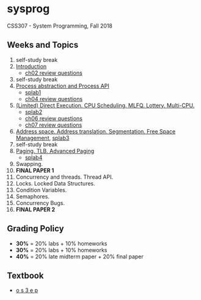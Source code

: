 # sysprog
CSS307 - System Programming, Fall 2018

## Weeks and Topics

1. self-study break
2. [Introduction](./week02)
    * [ch02 review questions](https://github.com/sduclassroom/ch02intro)
3. self-study break
4. [Process abstraction and Process API](./week04)
    * [splab1](https://github.com/sduclassroom/splab1)
    * [ch04 review questions](https://github.com/sduclassroom/ch04process)
5. [(Limited) Direct Execution. CPU Scheduling. MLFQ. Lottery. Multi-CPU.](./week05)
    * [splab2](https://github.com/sduclassroom/splab2)
    * [ch06 review questions](https://github.com/sduclassroom/ch06lde)
    * [ch07 review questions](https://github.com/sduclassroom/ch07sched)
6. [Address space. Address translation. Segmentation. Free Space Management](./week06), [splab3](https://github.com/sduclassroom/splab3) 
7. self-study break
8. [Paging. TLB. Advanced Paging](./week08)
    * [splab4](https://github.com/sduclassroom/splab4)
9. Swapping.
10. __FINAL PAPER 1__
11. Concurrency and threads. Thread API.
12. Locks. Locked Data Structures.
13. Condition Variables.
14. Semaphores.
15. Concurrency Bugs.
16. __FINAL PAPER 2__

## Grading Policy

* **30%** = 20% labs + 10% homeworks
* **30%** = 20% labs + 10% homeworks
* **40%** = 20% late midterm paper + 20% final paper

## Textbook

* [o s 3 e p](http://www.ostep.org)
